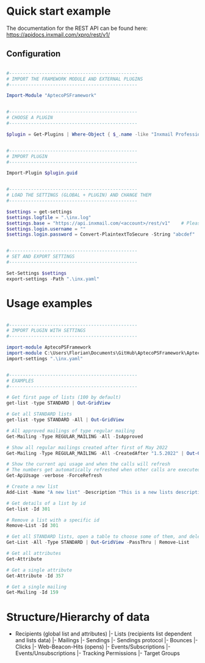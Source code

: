
# Quick start example

The documentation for the REST API can be found here: https://apidocs.inxmail.com/xpro/rest/v1/

## Configuration

```PowerShell

#-----------------------------------------------
# IMPORT THE FRAMEWORK MODULE AND EXTERNAL PLUGINS
#-----------------------------------------------

Import-Module "AptecoPSFramework"


#-----------------------------------------------
# CHOOSE A PLUGIN
#-----------------------------------------------

$plugin = Get-Plugins | Where-Object { $_.name -like "Inxmail Professional" }


#-----------------------------------------------
# IMPORT PLUGIN
#-----------------------------------------------

Import-Plugin $plugin.guid


#-----------------------------------------------
# LOAD THE SETTINGS (GLOBAL + PLUGIN) AND CHANGE THEM
#-----------------------------------------------

$settings = get-settings
$settings.logfile = ".\inx.log"
$settings.base = "https://api.inxmail.com/<account>/rest/v1"    # Please ask Apteco for this one
$settings.login.username = ""
$settings.login.password = Convert-PlaintextToSecure -String "abcdef"


#-----------------------------------------------
# SET AND EXPORT SETTINGS
#-----------------------------------------------

Set-Settings $settings
export-settings -Path ".\inx.yaml"

```

# Usage examples

```PowerShell

#-----------------------------------------------
# IMPORT PLUGIN WITH SETTINGS
#-----------------------------------------------

import-module AptecoPSFramework
import-module C:\Users\Florian\Documents\GitHub\AptecoPSFramework\AptecoPSFramework
import-settings ".\inx.yaml"


#-----------------------------------------------
# EXAMPLES
#-----------------------------------------------

# Get first page of lists (100 by default)
get-list -type STANDARD | Out-GridView

# Get all STANDARD lists
get-list -type STANDARD -All | Out-GridView

# All approved mailings of type regular mailing
Get-Mailing -Type REGULAR_MAILING -All -IsApproved

# Show all regular mailings created after first of May 2022
Get-Mailing -Type REGULAR_MAILING -All -CreatedAfter "1.5.2022" | Out-GridView

# Show the current api usage and when the calls will refresh
# The numbers get automatically refreshed when other calls are executed
Get-ApiUsage -verbose -ForceRefresh

# Create a new list
Add-List -Name "A new list" -Description "This is a new lists description" -SenderAddress "john.doe@example.com"

# Get details of a list by id
Get-list -Id 301

# Remove a list with a specific id
Remove-List -Id 301

# Get all STANDARD lists, open a table to choose some of them, and delete the selected ones after pressing "OK"
Get-List -All -Type STANDARD | Out-GridView -PassThru | Remove-List

# Get all attributes
Get-Attribute

# Get a single attribute
Get-Attribute -Id 357

# Get a single mailing
Get-Mailing -Id 159

```

# Structure/Hierarchy of data

- Recipients (global list and attributes)
    |- Lists (recipients list dependent and lists data)
        |- Mailings
            |- Sendings
                |- Sendings protocol
                |- Bounces
                |- Clicks
                |- Web-Beacon-Hits (opens)
        |- Events/Subscriptions
        |- Events/Unsubscriptions
        |- Tracking Permissions
        |- Target Groups
